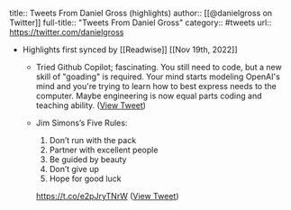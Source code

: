title:: Tweets From Daniel Gross (highlights)
author:: [[@danielgross on Twitter]]
full-title:: "Tweets From Daniel Gross"
category:: #tweets
url:: https://twitter.com/danielgross

- Highlights first synced by [[Readwise]] [[Nov 19th, 2022]]
	- Tried Github Copilot; fascinating. You still need to code, but a new skill of "goading" is required. Your mind starts modeling OpenAI's mind and you're trying to learn how to best express needs to the computer. Maybe engineering is now equal parts coding and teaching ability. ([View Tweet](https://twitter.com/danielgross/status/1410226061959442432))
	- Jim Simons’s Five Rules: 
	  
	  1. Don’t run with the pack
	  2. Partner with excellent people 
	  3. Be guided by beauty
	  4. Don’t give up
	  5. Hope for good luck
	  
	  https://t.co/e2pJryTNrW ([View Tweet](https://twitter.com/danielgross/status/1451986455639715843))